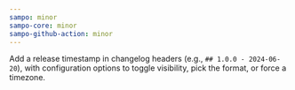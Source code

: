 ```yaml
---
sampo: minor
sampo-core: minor
sampo-github-action: minor
---
```

Add a release timestamp in changelog headers (e.g., `## 1.0.0 - 2024-06-20`), with configuration options to toggle visibility, pick the format, or force a timezone.
